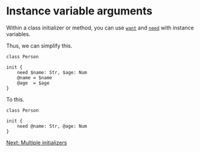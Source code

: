 # Instance variable arguments

Within a class initializer or method, you can use
[`want`](../Keywords.md#want) and [`need`](../Keywords.md#need)
with instance variables.

Thus, we can simplify this.

    class Person

    init {
        need $name: Str, $age: Num
        @name = $name
        @age  = $age
    }

To this.

    class Person

    init {
        need @name: Str, @age: Num
    }

[Next: Multiple initializers](33-multiple-initializers.md)